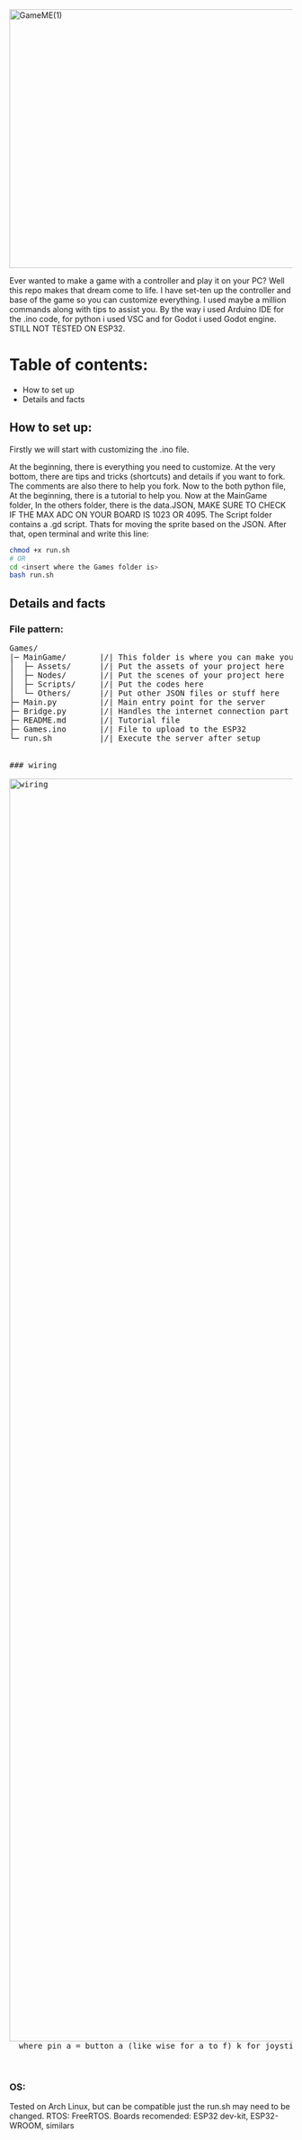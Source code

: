 <img width="1200" height="460" alt="GameME(1)" src="https://github.com/user-attachments/assets/13605cfa-c1c8-492f-b172-0ab05cc7289a" />


Ever wanted to make a game with a controller and play it
on your PC? Well this repo makes that dream come to life. I have set-ten up the controller and base of the game so you can customize everything. I used maybe a million commands along with tips to assist you. By the way i used Arduino IDE for the .ino code, for python i used VSC and for Godot i used Godot engine. STILL NOT TESTED ON ESP32.

# Table of contents:

- How to set up
- Details and facts

## How to set up:

Firstly we will start with customizing the .ino file.

At the beginning, there is everything you need to customize. At the very bottom, there are  tips and tricks (shortcuts) and details if you want to fork. The comments are also there to help you fork. Now to the both python file, At the beginning, there is a tutorial to help you. Now at the MainGame folder, In the others folder, there is the data.JSON, MAKE SURE TO CHECK IF THE MAX ADC ON YOUR BOARD IS 1023 OR 4095.  The Script folder contains a .gd script. Thats for moving the sprite based on the JSON. After that, open terminal and write this line:

```bash
chmod +x run.sh
# OR
cd <insert where the Games folder is>
bash run.sh
```

## Details and facts

### File pattern:
<pre>
Games/
|─ MainGame/       |/| This folder is where you can make your game using GoDot
│  ├─ Assets/      |/| Put the assets of your project here
│  ├─ Nodes/       |/| Put the scenes of your project here
│  ├─ Scripts/     |/| Put the codes here
│  └─ Others/      |/| Put other JSON files or stuff here
├─ Main.py         |/| Main entry point for the server
├─ Bridge.py       |/| Handles the internet connection part for Main.py
├─ README.md       |/| Tutorial file
├─ Games.ino       |/| File to upload to the ESP32
└─ run.sh          |/| Execute the server after setup


### wiring
  
<img width="1587" height="2245" alt="wiring" src="https://github.com/user-attachments/assets/ce8b6f39-4b94-4a75-8e17-87fe29a00606" />
  where pin a = button a (like wise for a to f) k for joystick button (when u press DOWN on a joystick), x/y for dimentions of joystick movement


</pre>
### OS:

Tested on Arch Linux, but can be compatible just the run.sh may need to be changed. RTOS: FreeRTOS. Boards recomended: ESP32 dev-kit, ESP32-WROOM, similars

